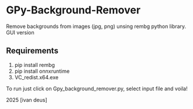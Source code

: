 # GPy-Background-Remover
Remove backgrounds from images (jpg, png) unsing rembg python library. GUI version

## Requirements

1. pip install rembg
2. pip install onnxruntime
3. VC_redist.x64.exe

To run just click on Gpy_background_remover.py, select input file and voila!

2025 [ivan deus]
